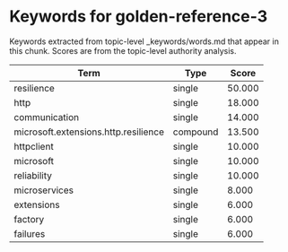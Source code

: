 # Keywords for golden-reference-3

Keywords extracted from topic-level _keywords/words.md that appear in this chunk.
Scores are from the topic-level authority analysis.

| Term | Type | Score |
|------|------|-------|
| resilience | single | 50.000 |
| http | single | 18.000 |
| communication | single | 14.000 |
| microsoft.extensions.http.resilience | compound | 13.500 |
| httpclient | single | 10.000 |
| microsoft | single | 10.000 |
| reliability | single | 10.000 |
| microservices | single | 8.000 |
| extensions | single | 6.000 |
| factory | single | 6.000 |
| failures | single | 6.000 |
